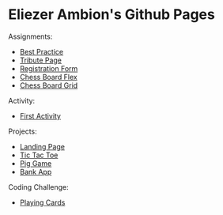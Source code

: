 # **Eliezer Ambion's Github Pages**

Assignments:
- [Best Practice](Best-Practice/index.html)
- [Tribute Page](Tribute-page/index.html)
- [Registration Form](Form/html/index.html)
- [Chess Board Flex](ChessFlex/index.html)
- [Chess Board Grid](ChessGrid/index.html)

Activity:
- [First Activity](Activity-1/index.html)

Projects:
- [Landing Page](Landing-Page/html/index.html)
- [Tic Tac Toe](tic-tac-toe/index.html)
- [Pig Game](Pig-Game/index.html)
- [Bank App](Bank-App/html/index.html)

Coding Challenge:
- [Playing Cards](PlayingCards/index.html)

